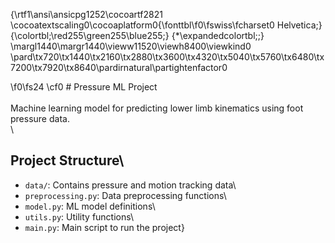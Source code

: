 {\rtf1\ansi\ansicpg1252\cocoartf2821
\cocoatextscaling0\cocoaplatform0{\fonttbl\f0\fswiss\fcharset0 Helvetica;}
{\colortbl;\red255\green255\blue255;}
{\*\expandedcolortbl;;}
\margl1440\margr1440\vieww11520\viewh8400\viewkind0
\pard\tx720\tx1440\tx2160\tx2880\tx3600\tx4320\tx5040\tx5760\tx6480\tx7200\tx7920\tx8640\pardirnatural\partightenfactor0

\f0\fs24 \cf0 # Pressure ML Project\
\
Machine learning model for predicting lower limb kinematics using foot pressure data.\
\
## Project Structure\
- `data/`: Contains pressure and motion tracking data\
- `preprocessing.py`: Data preprocessing functions\
- `model.py`: ML model definitions\
- `utils.py`: Utility functions\
- `main.py`: Main script to run the project}